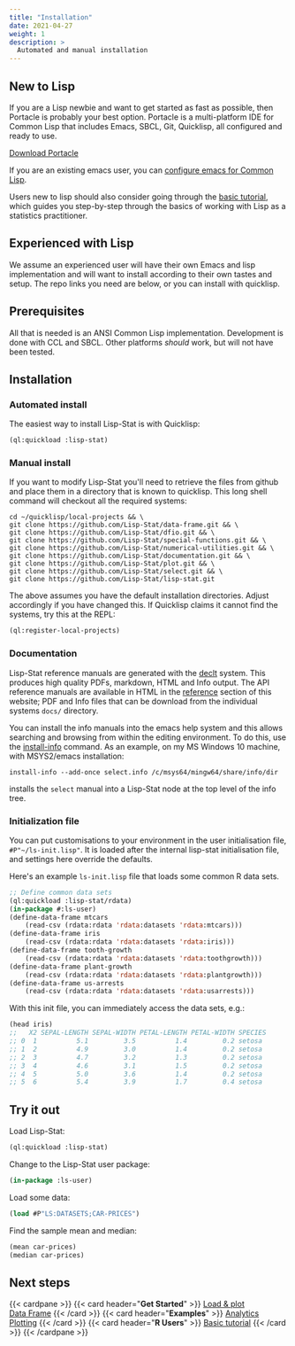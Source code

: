 ```yaml
---
title: "Installation"
date: 2021-04-27
weight: 1
description: >
  Automated and manual installation
---
```


## New to Lisp

If you are a Lisp newbie and want to get started as fast as possible,
then Portacle is probably your best option. Portacle is a
multi-platform IDE for Common Lisp that includes Emacs, SBCL, Git,
Quicklisp, all configured and ready to use.

<div class="mx-auto">
	<a class="btn btn-lg btn-primary mr-3 mb-4" href="https://portacle.github.io/">
		Download Portacle<i class="fas fa-arrow-alt-circle-right ml-2"></i>
	</a>
</div>

If you are an existing emacs user, you can [configure emacs for Common
Lisp](https://github.com/susam/emacs4cl).

Users new to lisp should also consider going through the [basic
tutorial](/docs/tutorials/basics), which guides you step-by-step
through the basics of working with Lisp as a statistics practitioner.

## Experienced with Lisp

We assume an experienced user will have their own Emacs and lisp
implementation and will want to install according to their own tastes
and setup. The repo links you need are below, or you can install with
quicklisp.

## Prerequisites

All that is needed is an ANSI Common Lisp implementation. Development
is done with CCL and SBCL. Other platforms _should_ work, but will not
have been tested.

## Installation

### Automated install
The easiest way to install Lisp-Stat is with Quicklisp:

```lisp
(ql:quickload :lisp-stat)
```

### Manual install
If you want to modify Lisp-Stat you'll need to retrieve the
files from github and place them in a directory that is known to
quicklisp. This long shell command will checkout all the required
systems:

```shell
cd ~/quicklisp/local-projects && \
git clone https://github.com/Lisp-Stat/data-frame.git && \
git clone https://github.com/Lisp-Stat/dfio.git && \
git clone https://github.com/Lisp-Stat/special-functions.git && \
git clone https://github.com/Lisp-Stat/numerical-utilities.git && \
git clone https://github.com/Lisp-Stat/documentation.git && \
git clone https://github.com/Lisp-Stat/plot.git && \
git clone https://github.com/Lisp-Stat/select.git && \
git clone https://github.com/Lisp-Stat/lisp-stat.git
```

The above assumes you have the default installation directories. Adjust
accordingly if you have changed this. If Quicklisp claims it cannot
find the systems, try this at the REPL:

```lisp
(ql:register-local-projects)
```

### Documentation

Lisp-Stat reference manuals are generated with the
[declt](https://github.com/didierverna/declt) system. This produces
high quality PDFs, markdown, HTML and Info output.  The API reference
manuals are available in HTML in the [reference](/docs/reference)
section of this website; PDF and Info files that can be download from
the individual systems `docs/` directory.

You can install the info manuals into the emacs help system and this
allows searching and browsing from within the editing environment.  To
do this, use the
[install-info](https://www.gnu.org/software/texinfo/manual/texinfo/html_node/Invoking-install_002dinfo.html)
command.  As an example, on my MS Windows 10 machine, with MSYS2/emacs
installation:

```shell
install-info --add-once select.info /c/msys64/mingw64/share/info/dir
```

installs the `select` manual into a Lisp-Stat node at the top level of
the info tree.

### Initialization file

You can put customisations to your environment in the user
initialisation file, `#P"~/ls-init.lisp"`. It is loaded after the
internal lisp-stat initialisation file, and settings here override the
defaults.

Here's an example `ls-init.lisp` file that loads some common R data sets.

```lisp
;; Define common data sets
(ql:quickload :lisp-stat/rdata)
(in-package #:ls-user)
(define-data-frame mtcars
    (read-csv (rdata:rdata 'rdata:datasets 'rdata:mtcars)))
(define-data-frame iris
    (read-csv (rdata:rdata 'rdata:datasets 'rdata:iris)))
(define-data-frame tooth-growth
    (read-csv (rdata:rdata 'rdata:datasets 'rdata:toothgrowth)))
(define-data-frame plant-growth
    (read-csv (rdata:rdata 'rdata:datasets 'rdata:plantgrowth)))
(define-data-frame us-arrests
    (read-csv (rdata:rdata 'rdata:datasets 'rdata:usarrests)))
```

With this init file, you can immediately access the data sets, e.g.:

```lisp
(head iris)
;;   X2 SEPAL-LENGTH SEPAL-WIDTH PETAL-LENGTH PETAL-WIDTH SPECIES
;; 0  1          5.1         3.5          1.4         0.2 setosa
;; 1  2          4.9         3.0          1.4         0.2 setosa
;; 2  3          4.7         3.2          1.3         0.2 setosa
;; 3  4          4.6         3.1          1.5         0.2 setosa
;; 4  5          5.0         3.6          1.4         0.2 setosa
;; 5  6          5.4         3.9          1.7         0.4 setosa
```

## Try it out

Load Lisp-Stat:
```lisp
(ql:quickload :lisp-stat)
```

Change to the Lisp-Stat user package:
```lisp
(in-package :ls-user)
```

Load some data:

```lisp
(load #P"LS:DATASETS;CAR-PRICES")
```

Find the sample mean and median:

```lisp
(mean car-prices)
(median car-prices)
```

## Next steps

{{< cardpane >}}
  {{< card header="**Get Started**" >}}
  [Load & plot](/docs/getting-started/)<br/>
  [Data Frame](/docs/getting-started/data-frame/)
  {{< /card >}}
  {{< card header="**Examples**" >}}
  [Analytics](/docs/examples/notebooks)<br/>
  [Plotting](/docs/examples/plotting)
  {{< /card >}}
  {{< card header="**R Users**" >}}
  [Basic tutorial](/docs/tutorials/basics)
  {{< /card >}}
{{< /cardpane >}}


